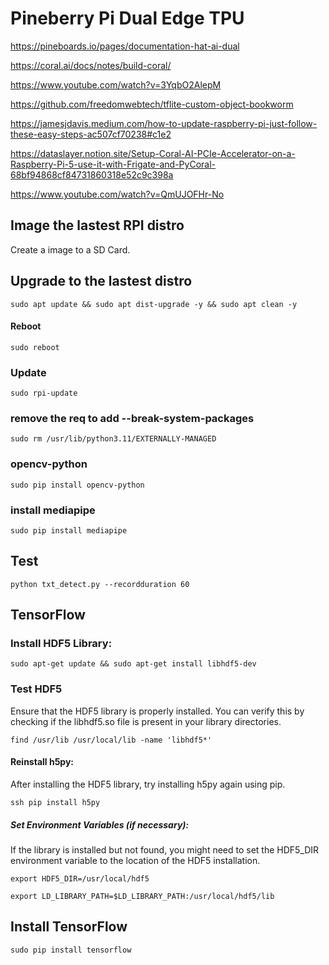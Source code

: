 # Pineberry Pi Dual Edge TPU

https://pineboards.io/pages/documentation-hat-ai-dual

https://coral.ai/docs/notes/build-coral/

https://www.youtube.com/watch?v=3YqbO2AlepM

https://github.com/freedomwebtech/tflite-custom-object-bookworm

https://jamesjdavis.medium.com/how-to-update-raspberry-pi-just-follow-these-easy-steps-ac507cf70238#c1e2

https://dataslayer.notion.site/Setup-Coral-AI-PCIe-Accelerator-on-a-Raspberry-Pi-5-use-it-with-Frigate-and-PyCoral-68bf94868cf84731860318e52c9c398a

https://www.youtube.com/watch?v=QmUJOFHr-No

## Image the lastest RPI distro
Create a image to a SD Card.

## Upgrade to the lastest distro

```
sudo apt update && sudo apt dist-upgrade -y && sudo apt clean -y

```

#### Reboot
```
sudo reboot
```

### Update

```
sudo rpi-update
```

### remove the req to add --break-system-packages

```
sudo rm /usr/lib/python3.11/EXTERNALLY-MANAGED
```

### opencv-python
```
sudo pip install opencv-python
```


### install mediapipe
```
sudo pip install mediapipe
```

## Test
```
python txt_detect.py --recordduration 60
```

## TensorFlow

### Install HDF5 Library:

```
sudo apt-get update && sudo apt-get install libhdf5-dev
```

### Test HDF5
Ensure that the HDF5 library is properly installed. You can verify this by checking if the libhdf5.so file is present in your library directories.

```
find /usr/lib /usr/local/lib -name 'libhdf5*'
```

#### Reinstall h5py:
After installing the HDF5 library, try installing h5py again using pip.

```
ssh pip install h5py
```

##### Set Environment Variables (if necessary):
If the library is installed but not found, you might need to set the HDF5_DIR environment variable to the location of the HDF5 installation.

```
export HDF5_DIR=/usr/local/hdf5
```

```
export LD_LIBRARY_PATH=$LD_LIBRARY_PATH:/usr/local/hdf5/lib
```

## Install TensorFlow
```
sudo pip install tensorflow
```





